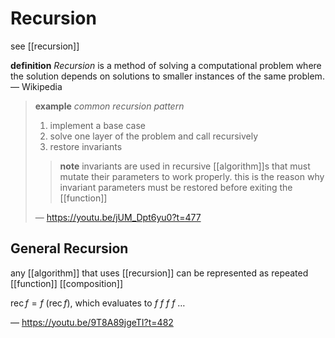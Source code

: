 # Recursion

see [[recursion]]

**definition** _Recursion_ is a method of solving a computational problem where the solution depends on solutions to smaller instances of the same problem. &mdash; Wikipedia

> **example** _common recursion pattern_
>
> 1. implement a base case
> 2. solve one layer of the problem and call recursively
> 3. restore invariants
>
> > **note** invariants are used in recursive [[algorithm]]s that must mutate their parameters to work properly. this is the reason why invariant parameters must be restored before exiting the [[function]]
>
> &mdash; <https://youtu.be/jUM_Dpt6yu0?t=477>

## General Recursion

any [[algorithm]] that uses [[recursion]] can be represented as repeated [[function]] [[composition]]

$\operatorname{rec} f = f\ (\operatorname{rec} f)$, which evaluates to $f\ f\ f\ f\ \dots$

&mdash; <https://youtu.be/9T8A89jgeTI?t=482>
